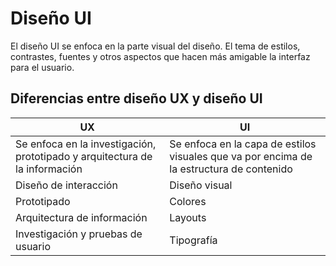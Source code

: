 # Diseño UI

El diseño UI se enfoca en la parte visual del diseño. El tema de estilos, contrastes, fuentes y otros aspectos que hacen más amigable la interfaz para el usuario.

## Diferencias entre diseño UX y diseño UI

| UX | UI |
| --- | --- |
| Se enfoca en la investigación, prototipado y arquitectura de la información | Se enfoca en la capa de estilos visuales que va por encima de la estructura de contenido |
| Diseño de interacción | Diseño visual |
| Prototipado | Colores |
| Arquitectura de información | Layouts |
| Investigación y pruebas de usuario | Tipografía |
